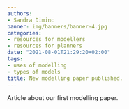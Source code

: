 ```yaml
---
authors:
- Sandra Diminc
banner: img/banners/banner-4.jpg
categories:
- resources for modellers
- resources for planners
date: "2021-08-01T21:29:20+02:00"
tags:
- uses of modelling
- types of models
title: New modelling paper published.
---
```


Article about our first modelling paper.